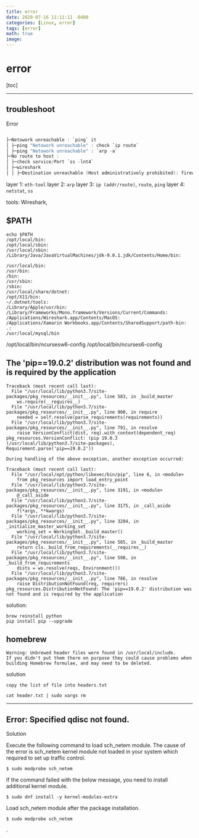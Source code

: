 ```yaml
---
title: error
date: 2020-07-16 11:11:11 -0400
categories: [Linux, error]
tags: [error]
math: true
image: 
---
```




# error

[toc]

---


## troubleshoot

Error   

```c

├─Netowork unreachable : `ping` it
│ ├─ping "Netowork unreachable" : check `ip route`
│ ├─ping "Netowork unreachable" : `arp -a`
├─No route to host :
│ ├─check service/Port `ss -lnt4`
│ ├─wireshark
│ │ ├─Destination unreachable (Host administratively prohibited): firewall configuration issue `firewall-cmd --list-all`

```


layer 1: `eth-tool`
layer 2: `arp`
layer 3: `ip (addr/route)`, `route`, `ping`
layer 4: `netstat`, `ss`

tools: Wireshark,


## $PATH

```
echo $PATH
/opt/local/bin:
/opt/local/sbin:
/usr/local/sbin:
/Library/Java/JavaVirtualMachines/jdk-9.0.1.jdk/Contents/Home/bin:

/usr/local/bin:
/usr/bin:
/bin:
/usr/sbin:
/sbin:
/usr/local/share/dotnet:
/opt/X11/bin:
~/.dotnet/tools:
/Library/Apple/usr/bin:
/Library/Frameworks/Mono.framework/Versions/Current/Commands:
/Applications/Wireshark.app/Contents/MacOS:
/Applications/Xamarin Workbooks.app/Contents/SharedSupport/path-bin:
.:
/usr/local/mysql/bin
```
/opt/local/bin/ncursesw6-config
/opt/local/bin/ncurses6-config


## The 'pip==19.0.2' distribution was not found and is required by the application

```
Traceback (most recent call last):
  File "/usr/local/lib/python3.7/site-packages/pkg_resources/__init__.py", line 583, in _build_master
    ws.require(__requires__)
  File "/usr/local/lib/python3.7/site-packages/pkg_resources/__init__.py", line 900, in require
    needed = self.resolve(parse_requirements(requirements))
  File "/usr/local/lib/python3.7/site-packages/pkg_resources/__init__.py", line 791, in resolve
    raise VersionConflict(dist, req).with_context(dependent_req)
pkg_resources.VersionConflict: (pip 19.0.3 (/usr/local/lib/python3.7/site-packages), Requirement.parse('pip==19.0.2'))

During handling of the above exception, another exception occurred:

Traceback (most recent call last):
  File "/usr/local/opt/python/libexec/bin/pip", line 6, in <module>
    from pkg_resources import load_entry_point
  File "/usr/local/lib/python3.7/site-packages/pkg_resources/__init__.py", line 3191, in <module>
    @_call_aside
  File "/usr/local/lib/python3.7/site-packages/pkg_resources/__init__.py", line 3175, in _call_aside
    f(*args, **kwargs)
  File "/usr/local/lib/python3.7/site-packages/pkg_resources/__init__.py", line 3204, in _initialize_master_working_set
    working_set = WorkingSet._build_master()
  File "/usr/local/lib/python3.7/site-packages/pkg_resources/__init__.py", line 585, in _build_master
    return cls._build_from_requirements(__requires__)
  File "/usr/local/lib/python3.7/site-packages/pkg_resources/__init__.py", line 598, in _build_from_requirements
    dists = ws.resolve(reqs, Environment())
  File "/usr/local/lib/python3.7/site-packages/pkg_resources/__init__.py", line 786, in resolve
    raise DistributionNotFound(req, requirers)
pkg_resources.DistributionNotFound: The 'pip==19.0.2' distribution was not found and is required by the application

```

solution:
```
brew reinstall python
pip install pip --upgrade
```

## homebrew

```
Warning: Unbrewed header files were found in /usr/local/include.
If you didn't put them there on purpose they could cause problems when
building Homebrew formulae, and may need to be deleted.
```

solution

```
copy the list of file into headers.txt

cat header.txt | sudo xargs rm

```


---


## Error: Specified qdisc not found.

Solution

Execute the following command to load sch_netem module. The cause of the error is sch_netem kernel module not loaded in your system which required to set up traffic control.

`$ sudo modprobe sch_netem`

If the command failed with the below message, you need to install additional kernel module.

`$ sudo dnf install -y kernel-modules-extra`

Load sch_netem module after the package installation.

`$ sudo modprobe sch_netem`






.
